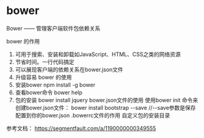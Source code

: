 # bower
Bower —— 管理客户端软件包依赖关系

bower 的作用
   1. 可用于搜索、安装和卸载如JavaScript、HTML、CSS之类的网络资源
   2. 节省时间。一行代码搞定
   3. 可以展现客户端的依赖关系在bower.json文件
   4. 升级容易
bower 的使用
   1. 安装bower
    npm install -g bower
   2. 查看bower命令
    bower help
   3. 包的安装
    bower install jquery
bower.json文件的使用
   使用bower init 命令来创建bower.json文件：
    bower install bootstrap --save //--save参数是保存配置到你的bower.json
.bowerrc文件的作用
	自定义包的安装目录
	
	
参考文档：
	https://segmentfault.com/a/1190000000349555
   